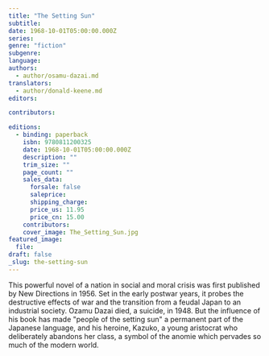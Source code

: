 ```yaml
---
title: "The Setting Sun"
subtitle:
date: 1968-10-01T05:00:00.000Z
series:
genre: "fiction"
subgenre:
language:
authors:
  - author/osamu-dazai.md
translators:
  - author/donald-keene.md
editors:

contributors:

editions:
  - binding: paperback
    isbn: 9780811200325
    date: 1968-10-01T05:00:00.000Z
    description: ""
    trim_size: ""
    page_count: ""
    sales_data:
      forsale: false
      saleprice:
      shipping_charge:
      price_us: 11.95
      price_cn: 15.00
    contributors:
    cover_image: The_Setting_Sun.jpg
featured_image:
  file:
draft: false
_slug: the-setting-sun
---
```


This powerful novel of a nation in social and moral crisis was first published by New Directions in 1956. Set in the early postwar years, it probes the destructive effects of war and the transition from a feudal Japan to an industrial society. Ozamu Dazai died, a suicide, in 1948. But the influence of his book has made "people of the setting sun" a permanent part of the Japanese language, and his heroine, Kazuko, a young aristocrat who deliberately abandons her class, a symbol of the anomie which pervades so much of the modern world.

